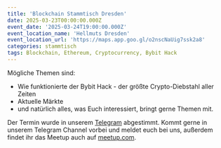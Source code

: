 ```yaml
---
title: 'Blockchain Stammtisch Dresden'
date: 2025-03-23T00:00:00.000Z
event_date: '2025-03-24T19:00:00.000Z'
event_location_name: 'Hellmuts Dresden'
event_location_url: 'https://maps.app.goo.gl/o2nscNaUig7ssk2a8'
categories: stammtisch
tags: Blockchain, Ethereum, Cryptocurrency, Bybit Hack
---
```


Mögliche Themen sind:

- Wie funktionierte der Bybit Hack - der größte Crypto-Diebstahl aller Zeiten
- Aktuelle Märkte
- und natürlich alles, was Euch interessiert, bringt gerne Themen mit.

Der Termin wurde in unserem [Telegram](https://t.me/+--ye6T-m7B0zZmEy)
abgestimmt. Kommt gerne in unserem Telegram Channel vorbei und meldet euch bei
uns, außerdem findet ihr das Meetup auch auf
[meetup.com](https://www.meetup.com/blockchainmeetupsaxony/events/306860840/).
